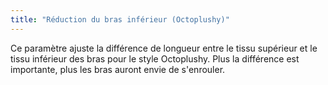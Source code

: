 ```yaml
---
title: "Réduction du bras inférieur (Octoplushy)"
---
```


Ce paramètre ajuste la différence de longueur entre le tissu supérieur et le tissu inférieur des bras pour le style Octoplushy. Plus la différence est importante, plus les bras auront envie de s'enrouler.
